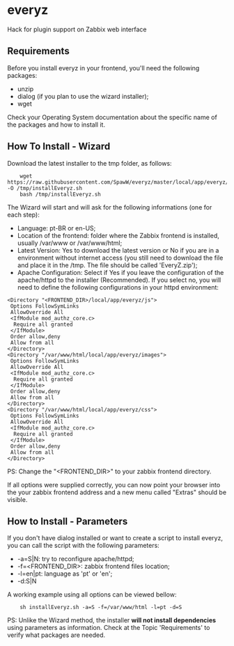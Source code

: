 # everyz
Hack for plugin support on Zabbix web interface

Requirements
------------

Before you install everyz in your frontend, you'll need the following packages:

 * unzip
 * dialog (if you plan to use the wizard installer);
 * wget

Check your Operating System documentation about the specific name of the packages and how to install it.

How To Install - Wizard
-----------------------

Download the latest installer to the tmp folder, as follows:

```
    wget https://raw.githubusercontent.com/SpawW/everyz/master/local/app/everyz/installEveryz.sh -O /tmp/installEveryz.sh
    bash /tmp/installEveryz.sh
```

The Wizard will start and will ask for the following informations (one for each step):

 * Language: pt-BR or en-US;
 * Location of the frontend: folder where the Zabbix frontend is installed, usually /var/www or /var/www/html;
 * Latest Version: Yes to download the latest version or No if you are in a environment without internet access (you still need to download the file and place it in the /tmp. The file should be called 'EveryZ.zip');
 * Apache Configuration: Select if Yes if you leave the configuration of the apache/httpd to the installer (Recommended). If you select no, you will need to define the following configurations in your httpd environment:

```
<Directory "<FRONTEND_DIR>/local/app/everyz/js"> 
 Options FollowSymLinks 
 AllowOverride All 
 <IfModule mod_authz_core.c> 
  Require all granted 
 </IfModule>
 Order allow,deny
 Allow from all
</Directory>
<Directory "/var/www/html/local/app/everyz/images"> 
 Options FollowSymLinks 
 AllowOverride All 
 <IfModule mod_authz_core.c> 
  Require all granted 
 </IfModule>
 Order allow,deny
 Allow from all
</Directory>
<Directory "/var/www/html/local/app/everyz/css"> 
 Options FollowSymLinks 
 AllowOverride All 
 <IfModule mod_authz_core.c> 
  Require all granted 
 </IfModule>
 Order allow,deny
 Allow from all
</Directory>
```

PS: Change the "<FRONTEND_DIR>" to your zabbix frontend directory.

If all options were supplied correctly, you can now point your browser into the your zabbix frontend address and a new menu called "Extras" should be visible.

How to Install - Parameters
---------------------------

If you don't have dialog installed or want to create a script to install everyz, you can call the script with the following parameters:

 * -a=S|N: try to reconfigure apache/httpd;
 * -f=<FRONTEND_DIR>: zabbix frontend files location;
 * -l=en|pt: language as 'pt' or 'en';
 * -d:S|N

A working example using all options can be viewed bellow:

```
    sh installEveryz.sh -a=S -f=/var/www/html -l=pt -d=S 
```

PS: Unlike the Wizard method, the installer **will not install dependencies** using parameters as information. Check at the Topic 'Requirements' to verify what packages are needed.


